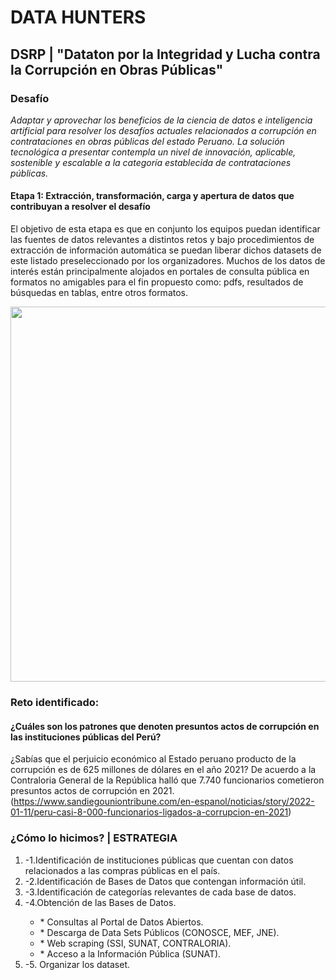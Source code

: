 # DATA HUNTERS

## DSRP | "Dataton por la Integridad y Lucha contra la Corrupción en Obras Públicas"
### Desafío
<em>Adaptar y aprovechar los beneficios de la ciencia de datos e inteligencia artificial para resolver los desafíos actuales relacionados a corrupción en contrataciones en obras públicas del estado Peruano. La solución tecnológica a presentar contempla un nivel de innovación, aplicable, sostenible y escalable a la categoría establecida de contrataciones públicas.</em>

#### Etapa 1: Extracción, transformación, carga y apertura de datos que contribuyan a resolver el desafío
El objetivo de esta etapa es que en conjunto los equipos puedan identificar las fuentes de datos relevantes a distintos retos y bajo procedimientos de extracción de información automática se puedan liberar dichos datasets de este listado preseleccionado por los organizadores. Muchos de los datos de interés están principalmente alojados en portales de consulta pública en formatos no amigables para el fin propuesto como: pdfs, resultados de búsquedas en tablas, entre otros formatos.


 <p align="center">
  <img width="600" src='https://miro.medium.com/max/1400/1*CxVccbFGtv6W2qlq0A4hxw.png'>
</p>

### Reto identificado:
#### **¿Cuáles son los patrones que denoten presuntos actos de corrupción en las instituciones públicas del Perú?**

¿Sabías que el perjuicio económico  al Estado peruano producto de la corrupción es de 625 millones de dólares en el año 2021? De acuerdo a la Contraloria General de la República halló que 7.740 funcionarios cometieron presuntos actos de corrupción en 2021. (https://www.sandiegouniontribune.com/en-espanol/noticias/story/2022-01-11/peru-casi-8-000-funcionarios-ligados-a-corrupcion-en-2021)

### ¿Cómo lo hicimos? | ESTRATEGIA

<ol>
<li> -1.Identificación de instituciones públicas que cuentan con datos relacionados a las compras públicas en el país. </li>
<li> -2.Identificación de Bases de Datos que contengan información útil. </li> 
<li> -3.Identificación de categorías relevantes de cada base de datos. </li>
<li> -4.Obtención de las Bases de Datos. </li>
 <ul>
  <li> * Consultas al Portal de Datos Abiertos. </li>
  <li> * Descarga de Data Sets Públicos (CONOSCE, MEF, JNE). </li>
  <li> * Web scraping (SSI, SUNAT, CONTRALORIA). </li>
  <li>* Acceso a la Información Pública (SUNAT). </li>
 </ul>
<li> -5. Organizar los dataset. </li>
</ol>





